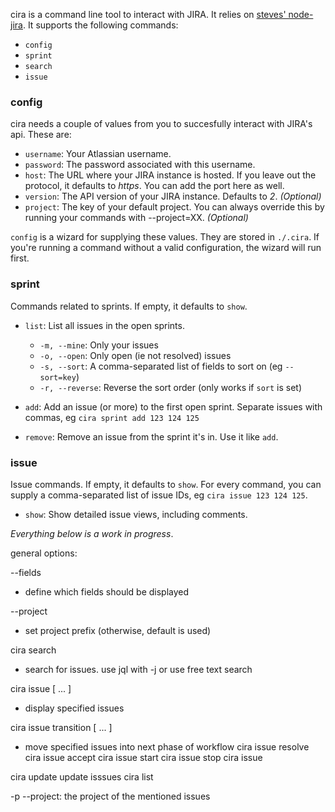 cira is a command line tool to interact with JIRA. It relies on [steves' node-jira](https://github.com/steves/node-jira). It supports the following commands: 

- `config`
- `sprint`
- `search`
- `issue`

### config

cira needs a couple of values from you to succesfully interact with JIRA's api. These are:

- `username`: Your Atlassian username.
- `password`: The password associated with this username.
- `host`: The URL where your JIRA instance is hosted. If you leave out the protocol, it defaults to _https_. You can add the port here as well.
- `version`: The API version of your JIRA instance. Defaults to _2_. _(Optional)_
- `project`: The key of your default project. You can always override this by running your commands with --project=XX. _(Optional)_

`config` is a wizard for supplying these values. They are stored in `./.cira`. If you're running a command without a valid configuration, the wizard will run first.

### sprint

Commands related to sprints. If empty, it defaults to `show`.

- `list`: List all issues in the open sprints.
	- `-m, --mine`: Only your issues
	- `-o, --open`: Only open (ie not resolved) issues
	- `-s, --sort`: A comma-separated list of fields to sort on (eg `--sort=key`)
	- `-r, --reverse`: Reverse the sort order (only works if `sort` is set)

- `add`: Add an issue (or more) to the first open sprint. Separate issues with commas, eg `cira sprint add 123 124 125`
- `remove`: Remove an issue from the sprint it's in. Use it like `add`.


### issue

Issue commands. If empty, it defaults to `show`. For every command, you can supply a comma-separated list of issue IDs, eg `cira issue 123 124 125`.

- `show`: Show detailed issue views, including comments.


_Everything below is a work in progress_.

general options:

--fields
- define which fields should be displayed

--project
- set project prefix (otherwise, default is used)


cira search
- search for issues. use jql with -j or use free text search

cira issue [ ... ]
- display specified issues

cira issue transition [ ... ] 
- move specified issues into next phase of workflow 
cira issue resolve
cira issue accept
cira issue start
cira issue stop
cira issue 


cira update 		update isssues
cira list

-p --project: the project of the mentioned issues
